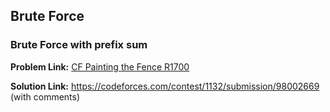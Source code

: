 ## Brute Force
### Brute Force with prefix sum
**Problem Link:** [CF Painting the Fence R1700](https://codeforces.com/problemset/problem/1132/C)

**Solution Link:** https://codeforces.com/contest/1132/submission/98002669 (with comments)
